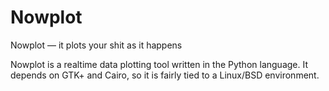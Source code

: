 Nowplot
=======

Nowplot — it plots your shit as it happens

Nowplot is a realtime data plotting tool written in the Python language.
It depends on GTK+ and Cairo, so it is fairly tied to a Linux/BSD environment.
